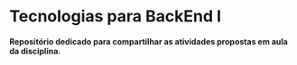 # Tecnologias para BackEnd I

#### Repositório dedicado para compartilhar as atividades propostas em aula da disciplina.


